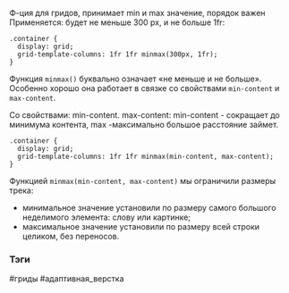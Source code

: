 
Ф-ция для гридов, принимает min и max значение, порядок важен
Применяется: будет не меньше 300 px, и не больше 1fr:
```
.container {
  display: grid;
  grid-template-columns: 1fr 1fr minmax(300px, 1fr);
}
```

Функция `minmax()` буквально означает «не меньше и не больше». Особенно хорошо она работает в связке со свойствами `min-content` и `max-content`.

Со свойствами: min-content. max-content: 
min-content - сокращает до минимума контента, max -максимально большое расстояние займет. 

```
.container {
  display: grid;
  grid-template-columns: 1fr 1fr minmax(min-content, max-content);
}
```
Функцией `minmax(min-content, max-content)` мы ограничили размеры трека:

- минимальное значение установили по размеру самого большого неделимого элемента: слову или картинке;
- максимальное значение установили по размеру всей строки целиком, без переносов.






### Тэги
#гриды #адаптивная_верстка 
